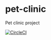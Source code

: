 # pet-clinic
Pet clinic project

[![CircleCI](https://circleci.com/gh/rezashams/pet-clinic/tree/master.svg?style=svg)](https://circleci.com/gh/rezashams/pet-clinic/tree/master)